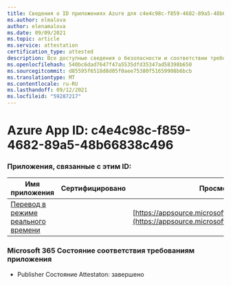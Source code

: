 ```yaml
---
title: Сведения о ID приложениях Azure для c4e4c98c-f859-4682-89a5-48b66838c496
ms.author: elmalova
author: elenamalova
ms.date: 09/09/2021
ms.topic: article
ms.service: attestation
certification_type: attested
description: Все доступные сведения о безопасности и соответствии требованиям для c4e4c98c-f859-4682-89a5-48b66838c496.
ms.openlocfilehash: 540bc6dad7647f47a5535dfd35347ad58398b650
ms.sourcegitcommit: d85595f6518d8d05f0aee75380f51659908b6bcb
ms.translationtype: MT
ms.contentlocale: ru-RU
ms.lasthandoff: 09/12/2021
ms.locfileid: "59287217"
---
```

# <a name="azure-app-id-c4e4c98c-f859-4682-89a5-48b66838c496"></a>Azure App ID: c4e4c98c-f859-4682-89a5-48b66838c496


### <a name="apps-associated-with-this-id"></a>Приложения, связанные с этим ID:
| **Имя приложения** | **Сертифицировано** | **Просмотр в AppSource** |
|--------------|---------------|-----------------------|
| [Перевод в режиме реального времени](https://docs.microsoft.com/microsoft-365-app-certification/forward/WA200002171) |  | [https://appsource.microsoft.com/product/office/WA200002171](https://appsource.microsoft.com/product/office/WA200002171) |

### <a name="microsoft-365-app-compliance-status"></a>Microsoft 365 Состояние соответствия требованиям приложения
- Publisher Состояние Attestaton: завершено
